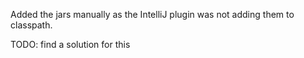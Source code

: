 Added the jars manually as the IntelliJ plugin was not adding them to classpath.

TODO: find a solution for this